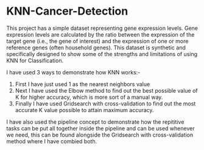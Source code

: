 # KNN-Cancer-Detection

This project has a simple dataset representing gene expression levels. Gene expression levels are calculated by the ratio between the expression of the target gene (i.e., the gene of interest) and the expression of one or more reference genes (often household genes). This dataset is synthetic and specifically designed to show some of the strengths and limitations of using KNN for Classification.

I have used 3 ways to demonstrate how KNN works:-
1. First I have just used 1 as the nearest neighbors value 
2. Next I have used the Elbow method to find out the best possible value of K for higher accuracy, which is more sort of a manual way.
3. Finally I have used Gridsearch with cross-validation to find out the most accurate K value possible to attain maximum accuracy.

I have also used the pipeline concept to demonstrate how the repititive tasks can be put all together inside the pipeline and can be used whenever we need, this can be found alongside the Gridsearch with cross-validation method where I have combied both.
